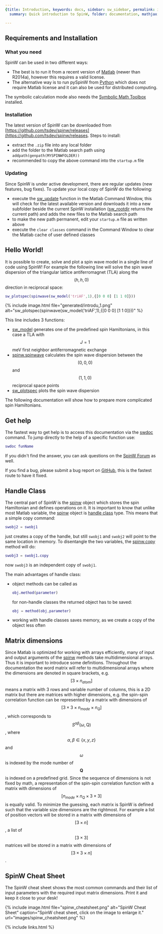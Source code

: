```yaml
---
{title: Introduction, keywords: docs, sidebar: sw_sidebar, permalink: introduction,
  summary: Quick introduction to SpinW, folder: documentation, mathjax: true}

---
```


 
## Requirements and Installation
 
### What you need
 
SpinW can be used in two different ways:
* The best is to run it from a recent version of [Matlab](https://www.mathworks.com/products/matlab.html) (newer than R2014a), however this requires a valid license.
* The alternative way is to run pySpinW from [Python](https://www.python.org) which does not require Matlab license and it can also be used for distributed computing.
 
The symbolic calculation mode also needs the [Symbolic Math Toolbox](https://www.mathworks.com/products/symbolic.html) installed.
 
### Installation
 
The latest version of SpinW can be downloaded from [https://github.com/tsdev/spinw/releases](https://github.com/tsdev/spinw/releases. Steps to install:
* extract the `.zip` file into any local folder
* add the folder to the Matlab search path using `addpath(genpath(MYSPINWFOLDER))`
* recommended to copy the above command into the `startup.m` file
 
### Updating
 
Since SpinW is under active development, there are regular updates (new features, bug fixes). To update your local copy of SpinW do the following:
* execute the [sw_update](sw_update) function in the Matlab Command Window, this will check for the latest available version and downloads it into a new subfolder beside the current SpinW installation ([sw_rootdir](sw_rootdir) returns the current path) and adds the new files to the Matlab search path
* to make the new path permanent, edit your `startup.m` file as written above
* execute the `clear classes` command in the Command Window to clear the Matlab cache of user defined classes
 
## Hello World!
 
It is possible to create, solve and plot a spin wave model in a single line of code using SpinW! For example the following line will solve the spin wave dispersion of the triangular lattice antiferromagnet (TLA) along the $$(h,h,0)$$ direction in reciprocal space:
 
```matlab
sw_plotspec(spinwave(sw_model('triAF',1),{[0 0 0] [1 1 0]}))
```
 
{% include image.html file="generated/introdu_1.png" alt="sw_plotspec(spinwave(sw_model('triAF',1),{[0 0 0] [1 1 0]}))" %}
 
This line includes 3 functions:
* [sw_model](sw_model) generates one of the predefined spin Hamiltonians, in this case a TLA with $$J=1$$ meV first neighbor antiferromagnetic exchange
* [spinw.spinwave](spinw_spinwave) calculates the spin wave dispersion between the $$(0,0,0)$$ and $$(1,1,0)$$ reciprocal space points
* [sw_plotspec](sw_plotspec) plots the spin wave dispersion
 
The following documentation will show how to prepare more complicated spin Hamiltonians.
 
## Get help
 
The fastest way to get help is to access this documentation via the [swdoc](swdoc) command. To jump directly to the help of a specific function use:
```matlab
swdoc funName
```
If you didn't find the answer, you can ask questions on the [SpinW Forum](https://groups.google.com/forum/#!categories/spinwforum) as well.
 
If you find a bug, please submit a bug report on [GitHub](https://github.com/tsdev/spinw), this is the fastest route to have it fixed. 
 
## Handle Class
 
The central part of SpinW is the [spinw](spinw) object which stores the spin Hamiltonian and defines operations on it. It is important to know that unlike most Matlab variable, the [spinw](spinw) object is [handle class](https://www.mathworks.com/help/matlab/matlab_oop/handle-objects.html) type. This means that a simple copy command:
```matlab
swobj2 = swobj1
```
just creates a copy of the handle, but still `swobj1` and `swobj2` will point to the same location in memory. To disentangle the two variables, the [spinw.copy](spinw_copy) method will do:
```matlab
swobj3 = swobj1.copy
```
now `swobj3` is an independent copy of `swobj1`.
 
The main advantages of handle class:
* object methods can be called as
  ```matlab
  obj.method(parameter)
  ```
  for non-handle classes the returned object has to be saved:
  ```matlab
  obj = method(obj,parameter)
  ```
* working with handle classes saves memory, as we create a copy of the object less often
 
## Matrix dimensions
 
Since Matlab is optimized for working with arrays efficiently, many of input and output arguments of the [spinw](spinw) methods take multidimensional arrays. Thus it is important to introduce some definitions. Throughout the documentation the word matrix will refer to multidimensional arrays where the dimensions are denoted in square brackets, e.g. $$[3\times n_{atom}]$$ means a matrix with 3 rows and variable number of columns, this is a 2D matrix but there are matrices with higher dimensions, e.g. the spin-spin correlation function can be represented by a matrix with dimensions of $$[3\times 3 \times n_{mode}\times n_Q]$$, which corresponds to $$S^{\alpha\beta}(\omega,\textrm{Q})$$, where $$\alpha,\beta\in\{x,y,z\}$$ and $$\omega$$ is indexed by the mode number of $$\textbf{Q}$$ is indexed on a predefined grid. Since the sequence of dimensions is not fixed by math, a representation of the spin-spin correlation function with a matrix with dimensions of $$[n_{mode}\times n_Q\times 3\times 3]$$ is equally valid. To minimize the guessing, each matrix is SpinW is defined such that the variable size dimensions are the rightmost. For example a list of position vectors will be stored in a matrix with dimensions of $$[3\times n]$$, a list of $$[3\times 3]$$ matrices will be stored in a matrix with dimensions of $$[3\times 3\times n]$$.
 
## SpinW Cheat Sheet
 
The SpinW cheat sheet shows the most common commands and their list of input parameters with the required input matrix dimensions. Print it and keep it close to your desk!
 
{% include image.html file="spinw_cheatsheet.png" alt="SpinW Cheat Sheet" caption="SpinW cheat sheet, click on the image to enlarge it." url="images/spinw_cheatsheet.png" %}


{% include links.html %}

